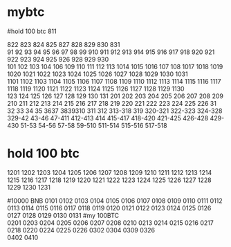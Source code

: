 # mybtc  
#hold 100   btc 811  

822 823 824 825 827 828 829 830 831   
91  92  93  94  95  96  97  98  99  910  911  912  913 914 915 916  917  918 920  921  922   923   924   925  926  928  929  930  
101  102 103  104  106  109  110  111  112   113  1014  1015  1016  107  108  1017  1018  1019  1020  1021  1022  1023  1024  1025  1026  1027   1028  1029  1030  1031  
1101  1102  1103  1104  1105 1106  1107 1108  1109  1110  1112  1113  1114  1115 1116  1117  1118  1119   1120  1121  1122  1123  1124  1125  1126  1127  1128  1129  1130  
123 124 125 126 127 128 129 130 131 
201 202 203 204 205 206 207 208 209 210 211 212 213 214 215 216 217 218 219 220 221 222 223 224 225 226 
31 32 33 34 35 3637 3839310 311 312 313-318 319 320-321 322-323 324-328 329-42 43-46 47-411 412-413 414 415-417 418-420 421-425 426-428 429-430 51-53 54-56 57-58 59-510 511-514 515-516 517-518 

# hold 100 btc
1201  1202  1203  1204  1205  1206  1207  1208  1209  1210  1211  1212  1213  1214  1215  1216  1217  1218  1219  1220  1221  1222  1223  1224  1225  1226  1227  1228 1229 1230   1231   

#10000 BNB
0101 0102 0103 0104 0105 0106 0107 0108 0109 0110 0111  0112 0113 0114 0115 0116 0117 0118 0119 0120 0121 0122 0123 0124 0125 0126 0127 0128 0129 0130 0131 
#my 100BTC  
0201 0203 0204 0205 0206 0207 0208 0210 0213 0214 0215 0216 0217 0218 0220 0224 0225 0226 0302 0304 0309 0326  
0402     0410       
